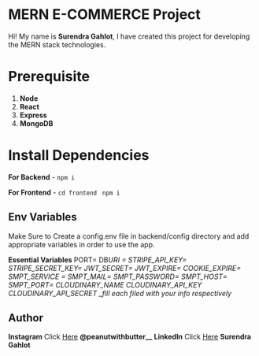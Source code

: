 # MERN E-COMMERCE Project

Hi! My name is **Surendra Gahlot**, I have created this project for developing the MERN stack technologies.

# Prerequisite

1. **Node**
2. **React**
3. **Express**
4. **MongoDB**

# Install Dependencies

**For Backend** - `npm i`

**For Frontend** - `cd frontend` ` npm i`

## Env Variables

Make Sure to Create a config.env file in backend/config directory and add appropriate variables in order to use the app.

**Essential Variables**
PORT=
DB*URI =
STRIPE_API_KEY=
STRIPE_SECRET_KEY=
JWT_SECRET=
JWT_EXPIRE=
COOKIE_EXPIRE=
SMPT_SERVICE =
SMPT_MAIL=
SMPT_PASSWORD=
SMPT_HOST=
SMPT_PORT=
CLOUDINARY_NAME
CLOUDINARY_API_KEY
CLOUDINARY_API_SECRET
\_fill each filed with your info respectively*

## Author

**Instagram** Click [Here](https://www.instagram.com/peanutwithbutter__) **@peanutwithbutter\_\_**
**LinkedIn** Click [Here](https://www.linkedin.com/in/surendra-gahlot-820040132/) **Surendra Gahlot**
